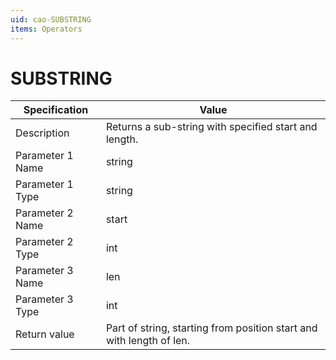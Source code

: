 ```yaml
---
uid: cao-SUBSTRING
items: Operators
---
```


# SUBSTRING 

| Specification         | Value                                                        |
| --------------------- | ------------------------------------------------------------ |
| Description           | Returns a sub-string with specified start and length.    |
| Parameter 1 Name      | string                                                       |
| Parameter 1 Type      | string                                                       |
| Parameter 2 Name      | start                                                        |
| Parameter 2 Type      | int                                                          |
| Parameter 3 Name      | len                                                          |
| Parameter 3 Type      | int                                                          |
| Return value          | Part of string, starting from position start and with length of len.                                                          |
